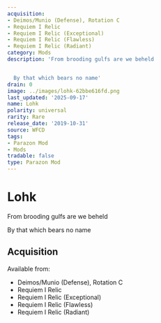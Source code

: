 ```yaml
---
acquisition:
- Deimos/Munio (Defense), Rotation C
- Requiem I Relic
- Requiem I Relic (Exceptional)
- Requiem I Relic (Flawless)
- Requiem I Relic (Radiant)
category: Mods
description: 'From brooding gulfs are we beheld


  By that which bears no name'
drain: 0
image: ../images/lohk-62bbe616fd.png
last_updated: '2025-09-17'
name: Lohk
polarity: universal
rarity: Rare
release_date: '2019-10-31'
source: WFCD
tags:
- Parazon Mod
- Mods
tradable: false
type: Parazon Mod
---
```


# Lohk

From brooding gulfs are we beheld

By that which bears no name

## Acquisition

Available from:
- Deimos/Munio (Defense), Rotation C
- Requiem I Relic
- Requiem I Relic (Exceptional)
- Requiem I Relic (Flawless)
- Requiem I Relic (Radiant)

